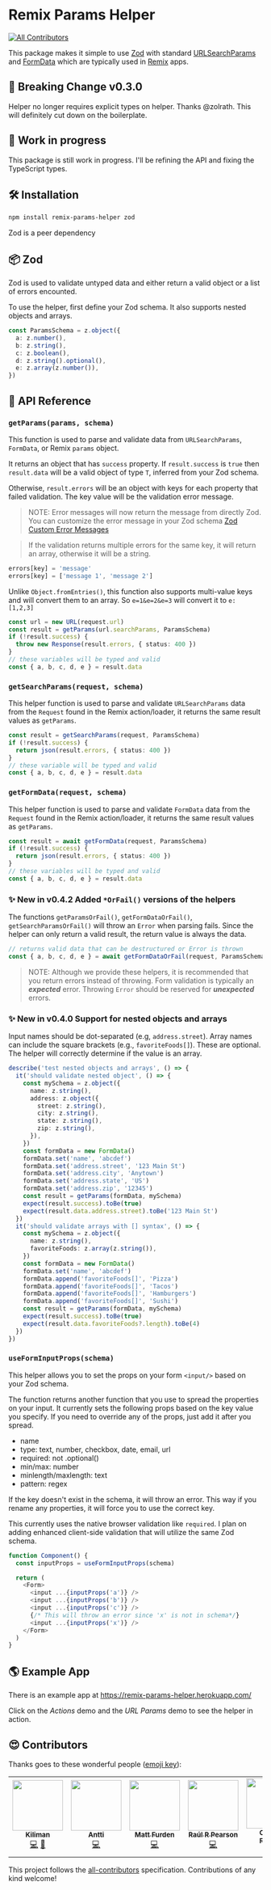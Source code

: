 # Remix Params Helper

<!-- ALL-CONTRIBUTORS-BADGE:START - Do not remove or modify this section -->
[![All Contributors](https://img.shields.io/badge/all_contributors-7-orange.svg?style=flat-square)](#contributors-)
<!-- ALL-CONTRIBUTORS-BADGE:END -->

This package makes it simple to use [Zod](https://github.com/colinhacks/zod) with
standard [URLSearchParams](https://developer.mozilla.org/en-US/docs/Web/API/URLSearchParams) and [FormData](https://developer.mozilla.org/en-US/docs/Web/API/FormData)
which are typically used in [Remix](https://remix.run) apps.

## 🚨 Breaking Change v0.3.0

Helper no longer requires explicit types on helper. Thanks @zolrath. This will
definitely cut down on the boilerplate.

## 🚧 Work in progress

This package is still work in progress. I'll be refining the API and fixing the TypeScript types.

## 🛠 Installation

```sh
npm install remix-params-helper zod
```

Zod is a peer dependency

## 📦 Zod

Zod is used to validate untyped data and either return a valid object or a list of errors encounted.

To use the helper, first define your Zod schema. It also supports nested objects and
arrays.

```ts
const ParamsSchema = z.object({
  a: z.number(),
  b: z.string(),
  c: z.boolean(),
  d: z.string().optional(),
  e: z.array(z.number()),
})
```

## 📝 API Reference

### `getParams(params, schema)`

This function is used to parse and validate data from `URLSearchParams`, `FormData`, or Remix `params` object.

It returns an object that has `success` property. If `result.success` is `true` then `result.data` will be a valid object of type `T`, inferred from your Zod schema.

Otherwise, `result.errors` will be an object with keys for each property that failed validation. The key value will be the validation error message.

> NOTE: Error messages will now return the message from directly Zod. You can customize the error message
> in your Zod schema [Zod Custom Error Messages](https://github.com/colinhacks/zod#custom-error-messages)

> If the validation returns multiple errors for the same key, it will return an array, otherwise it will be a string.

```ts
errors[key] = 'message'
errors[key] = ['message 1', 'message 2']
```

Unlike `Object.fromEntries()`, this function also supports multi-value keys and will convert them to an array. So `e=1&e=2&e=3` will convert it to `e: [1,2,3]`

```ts
const url = new URL(request.url)
const result = getParams(url.searchParams, ParamsSchema)
if (!result.success) {
  throw new Response(result.errors, { status: 400 })
}
// these variables will be typed and valid
const { a, b, c, d, e } = result.data
```

### `getSearchParams(request, schema)`

This helper function is used to parse and validate `URLSearchParams` data from the `Request` found in the Remix action/loader, it returns the same result values as `getParams`.

```ts
const result = getSearchParams(request, ParamsSchema)
if (!result.success) {
  return json(result.errors, { status: 400 })
}
// these variable will be typed and valid
const { a, b, c, d, e } = result.data
```

### `getFormData(request, schema)`

This helper function is used to parse and validate `FormData` data from the `Request` found in the Remix action/loader, it returns the same result values as `getParams`.

```ts
const result = await getFormData(request, ParamsSchema)
if (!result.success) {
  return json(result.errors, { status: 400 })
}
// these variables will be typed and valid
const { a, b, c, d, e } = result.data
```

### ✨ New in v0.4.2 Added `*OrFail()` versions of the helpers

The functions `getParamsOrFail()`, `getFormDataOrFail()`, `getSearchParamsOrFail()`
will throw an `Error` when parsing fails. Since the helper can only
return a valid result, the return value is always the data.

```ts
// returns valid data that can be destructured or Error is thrown
const { a, b, c, d, e } = await getFormDataOrFail(request, ParamsSchema)
```

> NOTE: Although we provide these helpers, it is recommended that you
> return errors instead of throwing. Form validation is typically an
> **_expected_** error. Throwing `Error` should be reserved for **_unexpected_** errors.

### ✨ New in v0.4.0 Support for nested objects and arrays

Input names should be dot-separated (e.g, `address.street`). Array names can include
the square brackets (e.g., `favoriteFoods[]`). These are optional. The helper will
correctly determine if the value is an array.

```ts
describe('test nested objects and arrays', () => {
  it('should validate nested object', () => {
    const mySchema = z.object({
      name: z.string(),
      address: z.object({
        street: z.string(),
        city: z.string(),
        state: z.string(),
        zip: z.string(),
      }),
    })
    const formData = new FormData()
    formData.set('name', 'abcdef')
    formData.set('address.street', '123 Main St')
    formData.set('address.city', 'Anytown')
    formData.set('address.state', 'US')
    formData.set('address.zip', '12345')
    const result = getParams(formData, mySchema)
    expect(result.success).toBe(true)
    expect(result.data.address.street).toBe('123 Main St')
  })
  it('should validate arrays with [] syntax', () => {
    const mySchema = z.object({
      name: z.string(),
      favoriteFoods: z.array(z.string()),
    })
    const formData = new FormData()
    formData.set('name', 'abcdef')
    formData.append('favoriteFoods[]', 'Pizza')
    formData.append('favoriteFoods[]', 'Tacos')
    formData.append('favoriteFoods[]', 'Hamburgers')
    formData.append('favoriteFoods[]', 'Sushi')
    const result = getParams(formData, mySchema)
    expect(result.success).toBe(true)
    expect(result.data.favoriteFoods?.length).toBe(4)
  })
})
```

### `useFormInputProps(schema)`

This helper allows you to set the props on your form `<input/>` based on your Zod schema.

The function returns another function that you use to spread the properties on your input. It currently sets the following props based on the key value you specify. If you need to override any of the props, just add it after you spread.

- name
- type: text, number, checkbox, date, email, url
- required: not .optional()
- min/max: number
- minlength/maxlength: text
- pattern: regex

If the key doesn't exist in the schema, it will throw an error. This way if you rename any properties, it will force you to use the correct key.

This currently uses the native browser validation like `required`. I plan on adding enhanced client-side validation that will utilize the same Zod schema.

```ts
function Component() {
  const inputProps = useFormInputProps(schema)

  return (
    <Form>
      <input ...{inputProps('a')} />
      <input ...{inputProps('b')} />
      <input ...{inputProps('c')} />
      {/* This will throw an error since 'x' is not in schema*/}
      <input ...{inputProps('x')} />
    </Form>
  )
}
```

## 🌎 Example App

There is an example app at https://remix-params-helper.herokuapp.com/

Click on the _Actions_ demo and the _URL Params_ demo to see the helper in action.

## 😍 Contributors

Thanks goes to these wonderful people ([emoji key](https://allcontributors.org/docs/en/emoji-key)):

<!-- ALL-CONTRIBUTORS-LIST:START - Do not remove or modify this section -->
<!-- prettier-ignore-start -->
<!-- markdownlint-disable -->
<table>
  <tr>
    <td align="center"><a href="https://github.com/kiliman"><img src="https://avatars.githubusercontent.com/u/47168?v=4?s=100" width="100px;" alt=""/><br /><sub><b>Kiliman</b></sub></a><br /><a href="https://github.com/Kiliman/remix-params-helper/commits?author=kiliman" title="Code">💻</a> <a href="https://github.com/Kiliman/remix-params-helper/commits?author=kiliman" title="Documentation">📖</a></td>
    <td align="center"><a href="https://github.com/kettui"><img src="https://avatars.githubusercontent.com/u/12547765?v=4?s=100" width="100px;" alt=""/><br /><sub><b>Antti</b></sub></a><br /><a href="https://github.com/Kiliman/remix-params-helper/commits?author=kettui" title="Code">💻</a></td>
    <td align="center"><a href="https://github.com/zolrath"><img src="https://avatars.githubusercontent.com/u/454563?v=4?s=100" width="100px;" alt=""/><br /><sub><b>Matt Furden</b></sub></a><br /><a href="https://github.com/Kiliman/remix-params-helper/commits?author=zolrath" title="Code">💻</a></td>
    <td align="center"><a href="https://github.com/raulrpearson"><img src="https://avatars.githubusercontent.com/u/23662058?v=4?s=100" width="100px;" alt=""/><br /><sub><b>Raúl R Pearson</b></sub></a><br /><a href="https://github.com/Kiliman/remix-params-helper/commits?author=raulrpearson" title="Code">💻</a></td>
    <td align="center"><a href="https://github.com/cliffordfajardo"><img src="https://avatars.githubusercontent.com/u/6743796?v=4?s=100" width="100px;" alt=""/><br /><sub><b>Clifford Fajardo </b></sub></a><br /><a href="https://github.com/Kiliman/remix-params-helper/commits?author=cliffordfajardo" title="Documentation">📖</a></td>
    <td align="center"><a href="https://github.com/binajmen"><img src="https://avatars.githubusercontent.com/u/15611419?v=4?s=100" width="100px;" alt=""/><br /><sub><b>Benjamin</b></sub></a><br /><a href="https://github.com/Kiliman/remix-params-helper/commits?author=binajmen" title="Tests">⚠️</a> <a href="https://github.com/Kiliman/remix-params-helper/issues?q=author%3Abinajmen" title="Bug reports">🐛</a></td>
    <td align="center"><a href="https://www.linkedin.com/in/dusty"><img src="https://avatars.githubusercontent.com/u/792?v=4?s=100" width="100px;" alt=""/><br /><sub><b>Dusty Doris</b></sub></a><br /><a href="https://github.com/Kiliman/remix-params-helper/commits?author=dusty" title="Code">💻</a> <a href="https://github.com/Kiliman/remix-params-helper/issues?q=author%3Adusty" title="Bug reports">🐛</a></td>
  </tr>
</table>

<!-- markdownlint-restore -->
<!-- prettier-ignore-end -->

<!-- ALL-CONTRIBUTORS-LIST:END -->

This project follows the [all-contributors](https://github.com/all-contributors/all-contributors) specification. Contributions of any kind welcome!
